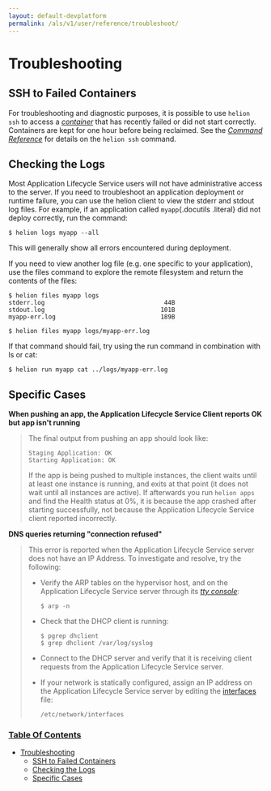 ```yaml
---
layout: default-devplatform
permalink: /als/v1/user/reference/troubleshoot/
---
```


Troubleshooting[](#troubleshooting "Permalink to this headline")
=================================================================

SSH to Failed Containers[](#ssh-to-failed-containers "Permalink to this headline")
-----------------------------------------------------------------------------------

For troubleshooting and diagnostic purposes, it is possible to use
`helion ssh` to access a
[*container*](/als/v1/user/reference/glossary/#term-container) that has recently failed or
did not start correctly. Containers are kept for one hour before being
reclaimed. See the [*Command
Reference*](/als/v1/user/reference/client-ref/#command-ref-client) for details on the
`helion ssh` command.

Checking the Logs[](#checking-the-logs "Permalink to this headline")
---------------------------------------------------------------------

Most Application Lifecycle Service users will not have administrative access to the server.
If you need to troubleshoot an application deployment or runtime
failure, you can use the helion client to view the stderr and stdout
log files. For example, if an application called `myapp`{.docutils
.literal} did not deploy correctly, run the command:

    $ helion logs myapp --all

This will generally show all errors encountered during deployment.

If you need to view another log file (e.g. one specific to your
application), use the files command to explore the remote filesystem and
return the contents of the files:

    $ helion files myapp logs
    stderr.log                                 44B
    stdout.log                                101B
    myapp-err.log                             189B

    $ helion files myapp logs/myapp-err.log

If that command should fail, try using the run command in combination
with ls or cat:

    $ helion run myapp cat ../logs/myapp-err.log

Specific Cases[](#specific-cases "Permalink to this headline")
---------------------------------------------------------------

**When pushing an app, the Application Lifecycle Service Client reports OK but app isn't
running**

> The final output from pushing an app should look like:
>
>     Staging Application: OK
>     Starting Application: OK
>
> If the app is being pushed to multiple instances, the client waits
> until at least one instance is running, and exits at that point (it
> does not wait until all instances are active). If afterwards you run
> `helion apps` and find the Health status at 0%,
> it is because the app crashed after starting successfully, not because
> the Application Lifecycle Service client reported incorrectly.

**DNS queries returning "connection refused"**

> This error is reported when the Application Lifecycle Service server does not have an IP
> Address. To investigate and resolve, try the following:
>
> -   Verify the ARP tables on the hypervisor host, and on the Application Lifecycle Service
>     server through its [*tty
>     console*](/als/v1/user/reference/glossary/#term-tty-console):
>
>         $ arp -n
>
> -   Check that the DHCP client is running:
>
>         $ pgrep dhclient
>         $ grep dhclient /var/log/syslog
>
> -   Connect to the DHCP server and verify that it is receiving client
>     requests from the Application Lifecycle Service server.
>
> -   If your network is statically configured, assign an IP address on
>     the Application Lifecycle Service server by editing the
>     [interfaces](http://manpages.ubuntu.com/manpages/man5/interfaces.5)
>     file:
>
>         /etc/network/interfaces
>
### [Table Of Contents](/als/v1/index-2/)

-   [Troubleshooting](#)
    -   [SSH to Failed Containers](#ssh-to-failed-containers)
    -   [Checking the Logs](#checking-the-logs)
    -   [Specific Cases](#specific-cases)

